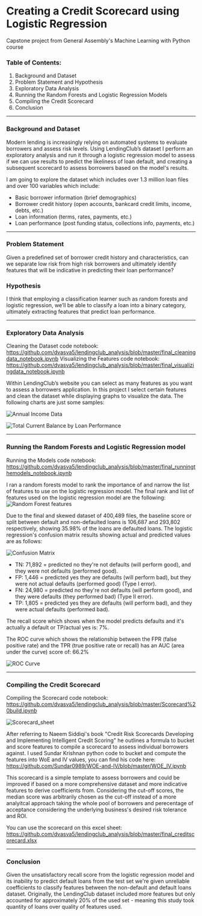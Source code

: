 # Creating a Credit Scorecard using Logistic Regression

Capstone project from General Assembly's Machine Learning with Python course

### Table of Contents:
  1) Background and Dataset
  2) Problem Statement and Hypothesis
  3) Exploratory Data Analysis
  4) Running the Random Forests and Logistic Regression Models
  5) Compiling the Credit Scorecard
  6) Conclusion
_______________
### Background and Dataset
Modern lending is  increasingly relying on automated systems to evaluate borrowers and assess risk levels. Using LendingClub’s dataset I perform an exploratory analysis and run it through a logistic regression model to assess if we can use results to predict the likeliness of loan default, and creating a subsequent scorecard to assess borrowers based on the model's results.

I am going to explore the dataset which includes over 1.3 million loan files and over 100 variables which include:
 - Basic borrower information (brief demographics)
 - Borrower credit history (open accounts, bankcard credit limits, income, debts, etc.)
 - Loan information (terms, rates, payments, etc.)
 - Loan performance (post funding status, collections info, payments, etc.)
______________
### Problem Statement
Given a predefined set of borrower credit history and characteristics, can we separate low risk from high risk borrowers and ultimately identify features that will be indicative in predicting their loan performance?

### Hypothesis
I think that employing a classification learner such as random forests and logistic regression, we’ll be able to classify a loan into a binary category, ultimately extracting features that predict loan performance.
______________
### Exploratory Data Analysis
Cleaning the Dataset code notebook: https://github.com/dvasva5/lendingclub_analysis/blob/master/final_cleaningdata_notebook.ipynb 
Visualizing the Features code notebook: https://github.com/dvasva5/lendingclub_analysis/blob/master/final_visualizingdata_notebook.ipynb

Within LendingClub’s website you can select as many features as you want to assess a borrowers application. In this project I select certain features and clean the dataset while displaying graphs to visualize the data. The following charts are just some samples: 

![Annual Income Data](https://github.com/dvasva5/lendingclub_analysis/blob/master/Annual%20Income%20data.png "Annual Income Data")

![Total Current Balance by Loan Performance](https://github.com/dvasva5/lendingclub_analysis/blob/master/Total%20Current%20Balance%20by%20Loan%20Performance.png "Total Current Balance by Loan Performance")
_______________
### Running the Random Forests and Logistic Regression model
Running the Models code notebook: https://github.com/dvasva5/lendingclub_analysis/blob/master/final_runningthemodels_notebook.ipynb

I ran a random forests model to rank the importance of and narrow the list of features to use on the logistic regression model. The final rank and list of features used on the logistic regression model are the following: ![Random Forest features](https://github.com/dvasva5/lendingclub_analysis/blob/master/rf_featuresrank.png)

Due to the final and skewed dataset of 400,489 files, the baseline score or split between default and non-defaulted loans is 106,687 and 293,802 respectively, showing 35.98% of the loans are defaulted loans. The logistic regression's confusion matrix results showing actual and predicted values are as follows:

![Confusion Matrix](https://github.com/dvasva5/lendingclub_analysis/blob/master/confusion_matrix_screenshot.png)

- TN: 71,892 = predicted no they're not defaults (will perform good), and they were not defaults (performed good).
- FP: 1,446 = predicted yes they are defaults (will perform bad), but they were not actual defaults (performed good) (Type I error).
- FN: 24,980 = predicted no they're not defaults (will perform good), and they were defaults (they performed bad) (Type II error).
- TP: 1,805 = predicted yes they are defaults (will perform bad), and they were actual defaults (performed bad).

The recall score which shows when the model predicts defaults and it's actually a default or TP/actual yes is: 7%.

The ROC curve which shows the relationship between the FPR (false positive rate) and the TPR (true positive rate or recall) has an AUC (area under the curve) score of: 66.2% 

![ROC Curve](https://github.com/dvasva5/lendingclub_analysis/blob/master/roc_curve.png)
_______________
### Compiling the Credit Scorecard
Compiling the Scorecard code notebook: https://github.com/dvasva5/lendingclub_analysis/blob/master/Scorecard%20build.ipynb

![Scorecard_sheet](https://github.com/dvasva5/lendingclub_analysis/blob/master/scorecard_sheet.png) 

After referring to Naeem Siddiqi's book "Credit Risk Scorecards Developing and Implementing Intelligent Credit Scoring" he outlines a formula to bucket and score features to compile a scorecard to assess individual borrowers against. I used Sundar Krishnan python code to bucket and compute the features into WoE and IV values, you can find his code here: https://github.com/Sundar0989/WOE-and-IV/blob/master/WOE_IV.ipynb 

This scorecard is a simple template to assess borrowers and could be improved if based on a more comprehensive dataset and more indicative features to derive coefficients from. Considering the cut-off scores, the median score was arbitrarily chosen as the cut-off instead of a more analyitcal approach taking the whole pool of borrowers and perecentage of acceptance considering the underlying business's desired risk tolerance and ROI.

You can use the scorecard on this excel sheet: https://github.com/dvasva5/lendingclub_analysis/blob/master/final_creditscorecard.xlsx
______________
### Conclusion
Given the unsatisfactory recall score from the logistic regression model and its inability to predict default loans from the test set we're given unreliable coefficients to classify features between the non-default and default loans dataset. Originally, the LendingClub dataset included more features but only accounted for approximately 20% of the used set - meaning this study took quantity of loans over quality of features used.
